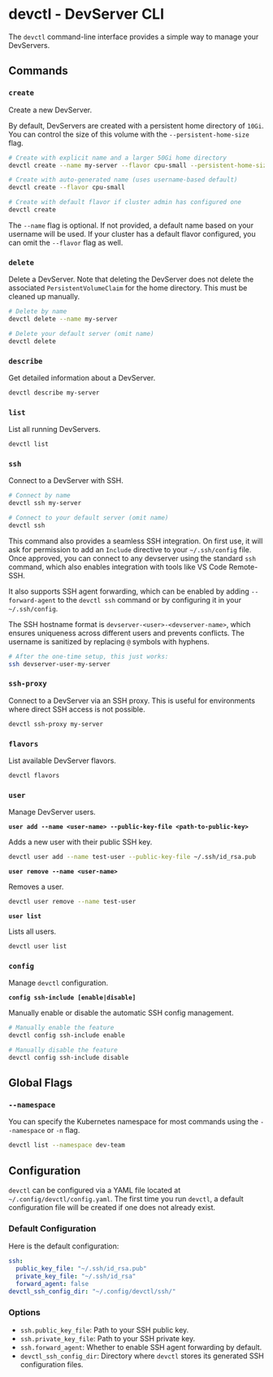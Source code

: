 # devctl - DevServer CLI

The `devctl` command-line interface provides a simple way to manage your DevServers.

## Commands

### `create`

Create a new DevServer.

By default, DevServers are created with a persistent home directory of `10Gi`. You can control the size of this volume with the `--persistent-home-size` flag.

```bash
# Create with explicit name and a larger 50Gi home directory
devctl create --name my-server --flavor cpu-small --persistent-home-size 50Gi

# Create with auto-generated name (uses username-based default)
devctl create --flavor cpu-small

# Create with default flavor if cluster admin has configured one
devctl create
```

The `--name` flag is optional. If not provided, a default name based on your username will be used. If your cluster has a default flavor configured, you can omit the `--flavor` flag as well.

### `delete`

Delete a DevServer. Note that deleting the DevServer does not delete the associated `PersistentVolumeClaim` for the home directory. This must be cleaned up manually.

```bash
# Delete by name
devctl delete --name my-server

# Delete your default server (omit name)
devctl delete
```

### `describe`

Get detailed information about a DevServer.

```bash
devctl describe my-server
```

### `list`

List all running DevServers.

```bash
devctl list
```

### `ssh`

Connect to a DevServer with SSH.

```bash
# Connect by name
devctl ssh my-server

# Connect to your default server (omit name)
devctl ssh
```

This command also provides a seamless SSH integration. On first use, it will ask for permission to add an `Include` directive to your `~/.ssh/config` file. Once approved, you can connect to any devserver using the standard `ssh` command, which also enables integration with tools like VS Code Remote-SSH.

It also supports SSH agent forwarding, which can be enabled by adding `--forward-agent` to the `devctl ssh` command or by configuring it in your `~/.ssh/config`.

The SSH hostname format is `devserver-<user>-<devserver-name>`, which ensures uniqueness across different users and prevents conflicts. The username is sanitized by replacing `@` symbols with hyphens.

```bash
# After the one-time setup, this just works:
ssh devserver-user-my-server
```

### `ssh-proxy`

Connect to a DevServer via an SSH proxy. This is useful for environments where direct SSH access is not possible.

```bash
devctl ssh-proxy my-server
```

### `flavors`

List available DevServer flavors.

```bash
devctl flavors
```

### `user`

Manage DevServer users.

**`user add --name <user-name> --public-key-file <path-to-public-key>`**

Adds a new user with their public SSH key.

```bash
devctl user add --name test-user --public-key-file ~/.ssh/id_rsa.pub
```

**`user remove --name <user-name>`**

Removes a user.

```bash
devctl user remove --name test-user
```

**`user list`**

Lists all users.

```bash
devctl user list
```

### `config`

Manage `devctl` configuration.

**`config ssh-include [enable|disable]`**

Manually enable or disable the automatic SSH config management.

```bash
# Manually enable the feature
devctl config ssh-include enable

# Manually disable the feature
devctl config ssh-include disable
```

## Global Flags

### `--namespace`

You can specify the Kubernetes namespace for most commands using the `--namespace` or `-n` flag.

```bash
devctl list --namespace dev-team
```

## Configuration

`devctl` can be configured via a YAML file located at `~/.config/devctl/config.yaml`. The first time you run `devctl`, a default configuration file will be created if one does not already exist.

### Default Configuration

Here is the default configuration:

```yaml
ssh:
  public_key_file: "~/.ssh/id_rsa.pub"
  private_key_file: "~/.ssh/id_rsa"
  forward_agent: false
devctl_ssh_config_dir: "~/.config/devctl/ssh/"
```

### Options

*   `ssh.public_key_file`: Path to your SSH public key.
*   `ssh.private_key_file`: Path to your SSH private key.
*   `ssh.forward_agent`: Whether to enable SSH agent forwarding by default.
*   `devctl_ssh_config_dir`: Directory where `devctl` stores its generated SSH configuration files.
